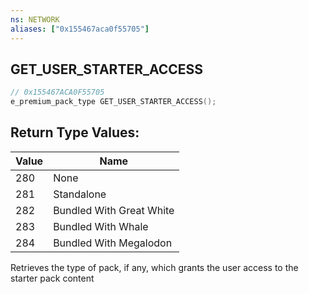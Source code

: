 ```yaml
---
ns: NETWORK
aliases: ["0x155467aca0f55705"]
---
```

## GET_USER_STARTER_ACCESS

```c
// 0x155467ACA0F55705
e_premium_pack_type GET_USER_STARTER_ACCESS();
```

## Return Type Values:
| Value | Name |
| --- | --- |
| 280 | None |
| 281 | Standalone |
| 282 | Bundled With Great White |
| 283 | Bundled With Whale |
| 284 | Bundled With Megalodon |


Retrieves the type of pack, if any, which grants the user access to the starter pack content

